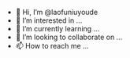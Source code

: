 - 👋 Hi, I’m @laofuniuyoude
- 👀 I’m interested in ...
- 🌱 I’m currently learning ...
- 💞️ I’m looking to collaborate on ...
- 📫 How to reach me ...

<!---
laofuniuyoude/laofuniuyoude is a ✨ special ✨ repository because its `README.md` (this file) appears on your GitHub profile.
You can click the Preview link to take a look at your changes.
--->
